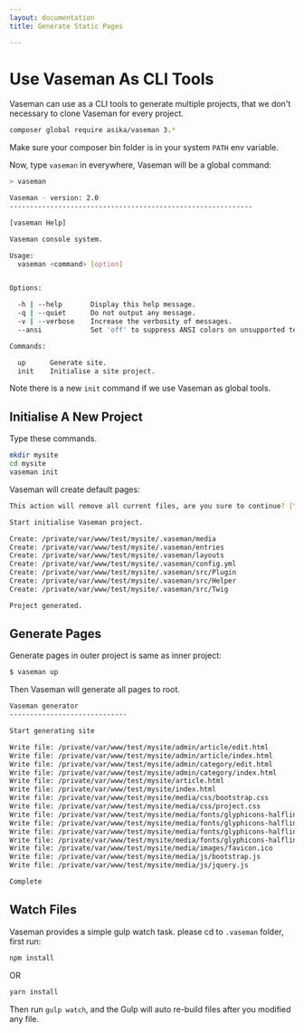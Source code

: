 ```yaml
---
layout: documentation
title: Generate Static Pages

---
```


# Use Vaseman As CLI Tools

Vaseman can use as a CLI tools to generate multiple projects, that we don't necessary to clone Vaseman for every project.

``` bash
composer global require asika/vaseman 3.*
```

Make sure your composer bin folder is in your system `PATH` env variable.

Now, type `vaseman` in everywhere, Vaseman will be a global command:

``` bash
> vaseman

Vaseman - version: 2.0
------------------------------------------------------------

[vaseman Help]

Vaseman console system.

Usage:
  vaseman <command> [option]


Options:

  -h | --help       Display this help message.
  -q | --quiet      Do not output any message.
  -v | --verbose    Increase the verbosity of messages.
  --ansi            Set 'off' to suppress ANSI colors on unsupported terminals.

Commands:

  up      Generate site.
  init    Initialise a site project.

```

Note there is a new `init` command if we use Vaseman as global tools.

## Initialise A New Project

Type these commands.

``` bash
mkdir mysite
cd mysite
vaseman init
```

Vaseman will create default pages:

``` bash
This action will remove all current files, are you sure to continue? [Y/n]: y

Start initialise Vaseman project.

Create: /private/var/www/test/mysite/.vaseman/media
Create: /private/var/www/test/mysite/.vaseman/entries
Create: /private/var/www/test/mysite/.vaseman/layouts
Create: /private/var/www/test/mysite/.vaseman/config.yml
Create: /private/var/www/test/mysite/.vaseman/src/Plugin
Create: /private/var/www/test/mysite/.vaseman/src/Helper
Create: /private/var/www/test/mysite/.vaseman/src/Twig

Project generated.

```

## Generate Pages

Generate pages in outer project is same as inner project:

``` bash
$ vaseman up
```

Then Vaseman will generate all pages to root.

``` bash
Vaseman generator
-----------------------------

Start generating site

Write file: /private/var/www/test/mysite/admin/article/edit.html
Write file: /private/var/www/test/mysite/admin/article/index.html
Write file: /private/var/www/test/mysite/admin/category/edit.html
Write file: /private/var/www/test/mysite/admin/category/index.html
Write file: /private/var/www/test/mysite/article.html
Write file: /private/var/www/test/mysite/index.html
Write file: /private/var/www/test/mysite/media/css/bootstrap.css
Write file: /private/var/www/test/mysite/media/css/project.css
Write file: /private/var/www/test/mysite/media/fonts/glyphicons-halflings-regular.eot
Write file: /private/var/www/test/mysite/media/fonts/glyphicons-halflings-regular.svg
Write file: /private/var/www/test/mysite/media/fonts/glyphicons-halflings-regular.ttf
Write file: /private/var/www/test/mysite/media/fonts/glyphicons-halflings-regular.woff
Write file: /private/var/www/test/mysite/media/images/favicon.ico
Write file: /private/var/www/test/mysite/media/js/bootstrap.js
Write file: /private/var/www/test/mysite/media/js/jquery.js

Complete

```

## Watch Files

Vaseman provides a simple gulp watch task. please cd to `.vaseman` folder, first run:

```bash
npm install
```

OR

```bash
yarn install
```

Then run `gulp watch`, and the Gulp will auto re-build files after you modified any file.
